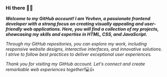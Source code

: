 ### Hi there 👋:smile:

***Welcome to my GitHub account! I am Yevhen, a passionate frontend developer with a strong focus on creating visually appealing and user-friendly web applications. Here, you will find a collection of my projects, showcasing my skills and expertise in HTML, CSS, and JavaScript.***

_Through my GitHub repositories, you can explore my work, including responsive website designs, interactive interfaces, and innovative solutions. I strive to follow best practices to deliver exceptional user experiences._

_Thank you for visiting my GitHub account. Let's connect and create remarkable web experiences together!_:computer::thumbsup:

<!--
**Heka9/Heka9** is a ✨ _special_ ✨ repository because its `README.md` (this file) appears on your GitHub profile.

Here are some ideas to get you started:

- 🔭 I’m currently working on ...
- 🌱 I’m currently learning ...
- 👯 I’m looking to collaborate on ...
- 🤔 I’m looking for help with ...
- 💬 Ask me about ...
- 📫 How to reach me: ...
- 😄 Pronouns: ...
- ⚡ Fun fact: ...
-->
